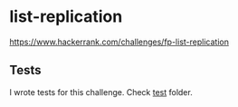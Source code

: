 # list-replication

<https://www.hackerrank.com/challenges/fp-list-replication>

## Tests

I wrote tests for this challenge. Check [test](test/) folder.
